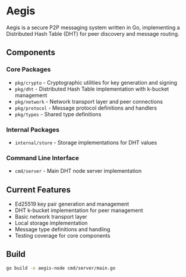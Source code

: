# Aegis

Aegis is a secure P2P messaging system written in Go, implementing a Distributed Hash Table (DHT) for peer discovery and message routing.

## Components

### Core Packages
- `pkg/crypto` - Cryptographic utilities for key generation and signing
- `pkg/dht` - Distributed Hash Table implementation with k-bucket management
- `pkg/network` - Network transport layer and peer connections
- `pkg/protocol` - Message protocol definitions and handlers
- `pkg/types` - Shared type definitions

### Internal Packages
- `internal/store` - Storage implementations for DHT values

### Command Line Interface
- `cmd/server` - Main DHT node server implementation

## Current Features
- Ed25519 key pair generation and management
- DHT k-bucket implementation for peer management
- Basic network transport layer
- Local storage implementation
- Message type definitions and handling
- Testing coverage for core components

## Build
```bash
go build -o aegis-node cmd/server/main.go